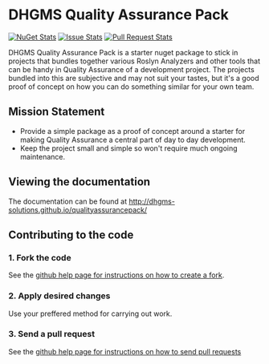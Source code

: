 # DHGMS Quality Assurance Pack

[![NuGet Stats](https://img.shields.io/nuget/dt/dhgms-qualityassurancepack.svg)](https://www.nuget.org/packages/dhgms-qualityassurancepack) [![Issue Stats](http://www.issuestats.com/github/dhgms-solutions/qualityassurancepack/badge/issue?style=flat)](http://www.issuestats.com/github/dhgms-solutions/qualityassurancepack) [![Pull Request Stats](http://www.issuestats.com/github/dhgms-solutions/qualityassurancepack/badge/pr?style=flat)](http://www.issuestats.com/github/dhgms-solutions/qualityassurancepack) 

DHGMS Quality Assurance Pack is a starter nuget package to stick in projects that bundles together various Roslyn Analyzers and other tools that can be handy in Quality Assurance of a development project. The projects bundled into this are subjective and may not suit your tastes, but it's a good proof of concept on how you can do something similar for your own team.

## Mission Statement
* Provide a simple package as a proof of concept around a starter for making Quality Assurance a central part of day to day development.
* Keep the project small and simple so won't require much ongoing maintenance.

## Viewing the documentation

The documentation can be found at http://dhgms-solutions.github.io/qualityassurancepack/

## Contributing to the code

### 1\. Fork the code

See the [github help page for instructions on how to create a fork](http://help.github.com/fork-a-repo/).

### 2\. Apply desired changes

Use your preffered method for carrying out work.

### 3\. Send a pull request

See the [github help page for instructions on how to send pull requests](http://help.github.com/send-pull-requests/)
